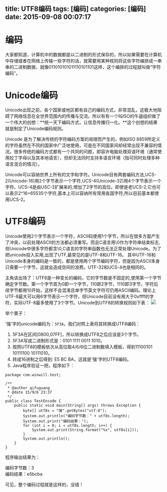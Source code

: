 title: UTF8编码
tags: [编码]
categories: [编码]
date: 2015-09-08 00:07:17
---
# 编码
大家都知道，计算机中的数据都是以二进制的形式保存的，所以如果需要在计算机中存储或者在网络上传输一些字符的话，就需要用某种规则将这些字符编排成一串串的二进制数据，就像011010101011110101101这样，这个编排的过程就叫做“字符编码”。

<!--more-->
# Unicode编码
Unicode出现之前，各个国家或地区都有自己的编码方式，非常混乱，这极大地阻碍了网络信息在全世界范围内的传播与交流。所以有有一个叫ISO的牛逼组织做了一个伟大的创想：**统一天下编码方式，让信息传播归一化。**这个创想的结果就是制定了Unicode编码规则。

Unicode 是为了解决传统的字符编码方案的局限而产生的，例如ISO 8859所定义的字符虽然在不同的国家中广泛地使用，可是在不同国家间却经常出现不兼容的情况。很多传统的编码方式都有一个共同的问题，即容许电脑处理双语环境（通常使用拉丁字母以及其本地语言），但却无法同时支持多语言环境（指可同时处理多种语言混合的情况）。

Unicode可以容纳世界上所有的文字和字符。Unicode目有两套编码方法,UCS-2(Unicode-16)用2个字节表示一个字符,UCS-4(Unicode-32)用4个字节表示一个字符。UCS-4是由USC-2扩展来的,增加了2字节的高位。即使是老UCS-2,它也可以表示2^16=65535个字符,基本上可以容纳所有常用各国字符,所以目前基本都使用UCS-2。

# UTF8编码
Unicode使用2个字节表示一个字符，ASCII码使用1个字节，所以在很多方面产生了冲突，以前处理ASCII的方法都必须重写。而且C语言用\0作为字符串结束标志,但Unicode中很多字符都含\0,C语言的字符串函数也无法正常处理Unicode。为了把unicode投入实用,出现了UTF,最常见的是UTF-8和UTF-16。
其中UTF-16和Unicode本身的编码是一致的，都是使用两个字节编码字符，但是因为ASCII本身只需要一个字节，这就会造成空间的浪费。UTF-32和UCS-4也是相同的。

主角该出场了：UTF8是一种变长的编码，它的字节数是不固定的,使用第一个字节确定字节数。第一个字节首为0即一个字节，110即2字节，1110即3字节，字符后续字节都用10开始，这样不会混淆且单字节英文字符可仍用ASCII编码。理论上UTF-8最大可以用6字节表示一个字符，但Unicode目前没有用大于0xffff的字符，实际UTF-8最多使用了3个字节。Unicode到UTF8的转换规则如下表：
![](http://7xlune.com1.z0.glb.clouddn.com/images/UTF8编码/utf8.png)

举个栗子：

'强'字的unicode编码为：`5F3A`，我们对照上表将其转换成UTF8编码：

1. 5F3A在区间[0800,07FF]，所以转换成UTF8之后应该是3个字节。
2. 5F3A写成二进制形式是：0101 1111 0011 1010。
3. 按照UTF8的模板依次从高位取4/6/6位二进制数填入模板，得到11100101 10111100 10111010。
4. 转成16进制之后得到: E5 BC BA，这就是'强'字的UTF8编码。
5. Java程序验证一把，程序如下：

```
package com.winwill.test;

/**
 * @author qifuguang
 * @date 15/9/6 23:37
 */
public class TestEncode {
    public static void main(String[] args) throws Exception {
        byte[] utf8s = "强".getBytes("utf-8");
        System.out.println("编码字节数：" + utf8s.length);
        System.out.print("编码结果：");
        for (int i = 0; i < utf8s.length; i++) {
            System.out.print(String.format("%x", utf8s[i]));
        }
        System.out.println();
    }
}

```

程序输出结果为：
> 
编码字节数：3  
编码结果：e5bcba


可见，整个编码过程就是这样的，没错！
